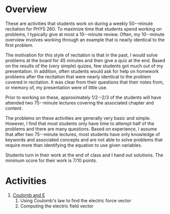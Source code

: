 # Overview

These are activities that students work on during a weekly 50--minute recitation for PHYS 260. To maximize time that students spend working on problems, I typically give at most a 10--minute review. Often, my 10--minute overview involves working through an example that is nearly identical to the first problem.

The motivation for this style of recitation is that in the past, I would solve problems at the board for 45 minutes and then give a quiz at the end. Based on the results of the (very simple) quizes, few students got much out of my presentation. In addition, often students would ask for help on homework problems after the recitation that were nearly identical to the problem covered in recitation. It was clear from their questions that their notes from, or memory of, my presentation were of little use.

Prior to working on these, approximately 1/2--2/3 of the students will have attended two 75--minute lectures covering the associated chapter and content.

The problems on these activities are generally very basic and simple. However, I find that most students only have time to attempt half of the problems and there are many questions. Based on experience, I assume that after two 75--minute lectures, most students have only knowledge of keywords and associated concepts and are not able to solve problems that require more than identifying the equation to use given variables.

Students turn in their work at the end of class and I hand out solutions. The minimum score for their work is 7/10 points.

# Activities

1. [Coulomb and E](Coulomb_and_E.md)
    1. Using Coulomb's law to find the electric force vector
    2. Computing the electric field vector